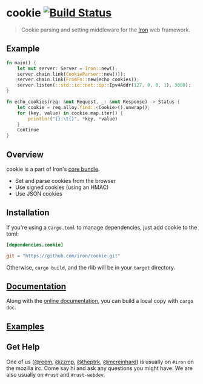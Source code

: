 cookie [![Build Status](https://secure.travis-ci.org/iron/cookie.png?branch=master)](https://travis-ci.org/iron/cookie)
====

> Cookie parsing and setting middleware for the [Iron](https://github.com/iron/iron) web framework.

## Example

```rust
fn main() {
    let mut server: Server = Iron::new();
    server.chain.link(CookieParser::new()));
    server.chain.link(FromFn::new(echo_cookies));
    server.listen(::std::io::net::ip::Ipv4Addr(127, 0, 0, 1), 3000);
}

fn echo_cookies(req: &mut Request, _: &mut Response) -> Status {
    let cookie = req.alloy.find::<Cookie>().unwrap();
    for (key, value) in cookie.map.iter() {
        println!("{}:\t{}", *key, *value)
    }
    Continue
}
```

## Overview

cookie is a part of Iron's [core bundle](https://github.com/iron/core).

- Set and parse cookies from the browser
- Use signed cookies (using an HMAC)
- Use JSON cookies

## Installation

If you're using a `Cargo.toml` to manage dependencies, just add cookie to the toml:

```toml
[dependencies.cookie]

git = "https://github.com/iron/cookie.git"
```

Otherwise, `cargo build`, and the rlib will be in your `target` directory.

## [Documentation](http://docs.ironframework.io/cookie)

Along with the [online documentation](http://docs.ironframework.io/cookie),
you can build a local copy with `cargo doc`.

## [Examples](/examples)

## Get Help

One of us ([@reem](https://github.com/reem/), [@zzmp](https://github.com/zzmp/),
[@theptrk](https://github.com/theptrk/), [@mcreinhard](https://github.com/mcreinhard))
is usually on `#iron` on the mozilla irc. Come say hi and ask any questions you might have.
We are also usually on `#rust` and `#rust-webdev`.
